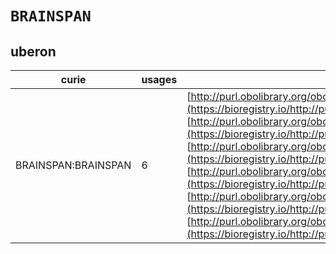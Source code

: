 # `BRAINSPAN`
## uberon
| curie               |   usages | nodes                                                                                                                                                                                                                                                                                                                                                                                                                                                                                                                                                                                                                                                                                                                                    |
|---------------------|----------|------------------------------------------------------------------------------------------------------------------------------------------------------------------------------------------------------------------------------------------------------------------------------------------------------------------------------------------------------------------------------------------------------------------------------------------------------------------------------------------------------------------------------------------------------------------------------------------------------------------------------------------------------------------------------------------------------------------------------------------|
| BRAINSPAN:BRAINSPAN |        6 | [http://purl.obolibrary.org/obo/UBERON:0001950](https://bioregistry.io/http://purl.obolibrary.org/obo/UBERON:0001950), [http://purl.obolibrary.org/obo/UBERON:0004035](https://bioregistry.io/http://purl.obolibrary.org/obo/UBERON:0004035), [http://purl.obolibrary.org/obo/UBERON:0004040](https://bioregistry.io/http://purl.obolibrary.org/obo/UBERON:0004040), [http://purl.obolibrary.org/obo/UBERON:0005343](https://bioregistry.io/http://purl.obolibrary.org/obo/UBERON:0005343), [http://purl.obolibrary.org/obo/UBERON:0014935](https://bioregistry.io/http://purl.obolibrary.org/obo/UBERON:0014935), [http://purl.obolibrary.org/obo/UBERON:0014940](https://bioregistry.io/http://purl.obolibrary.org/obo/UBERON:0014940) |
